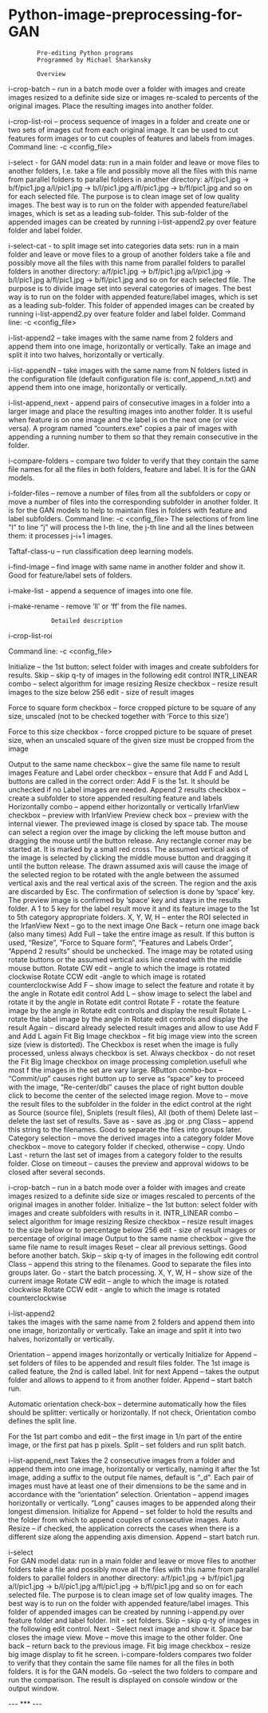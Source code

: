 # Python-image-preprocessing-for-GAN

			Pre-editing Python programs
			Programmed by Michael Sharkansky

			Overview
			
i-crop-batch – run in a batch mode over a folder with images  and create images resized to a definite 
side size or images re-scaled to percents of the original images. Place the resulting images into another 
folder.

i-crop-list-roi  – process sequence of images in a folder and create one or two sets of images cut from 
each original image. It can be used to cut features form images or to cut couples of features and labels 
from images.  
Command line:   -c  <config_file>

i-select  -  for GAN model data: run in a main folder and leave or move files to another folders, I.e. 
take a file and possibly move all the files with this name from parallel folders to parallel folders in 
another directory: 
  a/f/pic1.jpg -> b/f/pic1.jpg 
  a/l/pic1.jpg -> b/l/pic1.jpg 
  a/fl/pic1.jpg -> b/fl/pic1.jpg 
and so on for each selected file. 
The purpose is to clean image set of low quality images. The best way is to run on the folder with 
appended feature/label images, which is set as a leading sub-folder. 
This sub-folder of the appended images can be created by running i-list-append2.py over feature 
folder and label folder.

i-select-cat  -  to split image set into categories data sets: run in a main folder and leave or move files 
to a group of another folders take a file and possibly move all the files with this name from parallel 
folders to parallel folders in another directory: 
 a/f/pic1.jpg -> b/f/pic1.jpg 
 a/l/pic1.jpg -> b/l/pic1.jpg 
 a/fl/pic1.jpg -> b/fl/pic1.jpg 
 and so on for each selected file. 
The purpose is to divide image set into several categories of images. The best way is to run on the 
folder with appended feature/label images, which is set as a leading sub-folder. 
This folder of appended images can be created by running i-list-append2.py over feature folder and 
label folder.
Command line:   -c  <config_file> 

i-list-append2  –  take images with the same name from 2 folders and append them into one image, 
horizontally or vertically. Take an image and split it into two halves, horizontally or vertically.

i-list-appendN  –  take images with the same name from N folders listed in the configuration file 
(default configuration file is: conf_append_n.txt) and append them into one image, horizontally or 
vertically. 

i-list-append_next - append pairs of consecutive images in a folder into a larger image and place the 
resulting images into another folder. It is useful when feature is on one image and the label is on the 
next one (or vice versa).  A program named “counters.exe” copies a pair of images with appending a 
running number to them so that they remain consecutive in the folder.

i-compare-folders – compare two folder to verify that they contain the same file names for all the files 
in both folders, feature and label. It is for the GAN models.

i-folder-files – remove a number of files from all the subfolders or copy or move a number of files into 
the corresponding subfolder in another folder. It is for the GAN models to help to maintain files in 
folders with feature and label subfolders. Command line:   -c  <config_file> 
The selections of from line “I” to line “j” will process the I-th line, the j-th line and all the lines between 
them: it processes j-i+1 images.

Taftaf-class-u – run classification deep learning models.

i-find-image – find image with same name in another folder and show it. Good for feature/label sets 
of folders.

i-make-list  - append a sequence of images into one file.

i-make-rename  - remove ‘ll’ or ‘ff’ from the file names.


 
				Detailed description

i-crop-list-roi

Command line:   -c  <config_file> 

Initialize – the 1st button: select folder with images and create subfolders for results.
Skip – skip q-ty of images in the following edit control
INTR_LINEAR combo – select algorithm for image resizing
Resize checkbox – resize result images to the size below
256 edit - size of result images

Force to square form checkbox – force cropped picture to be square of any size, unscaled (not to be 
checked together with ‘Force to this size’)

Force to this size checkbox - force cropped picture to be square of preset size, when an unscaled 
square of the given size must be cropped from the image

Output to the same name checkbox – give the same file name to result images
Feature and Label order checkbox – ensure that Add F and Add L buttons are called in the correct 
order: Add F is the 1st.  It should be unchecked if no Label images are needed.
Append 2 results checkbox – create a subfolder to store appended resulting feature and labels
Horizontally combo – append either horizontally or vertically
IrfanView checkbox – preview with IrfanView
Preview check box – preview with the internal viewer. The previewed image is closed by space tab. 
The mouse can select a region over the image by clicking the left mouse button and dragging the 
mouse until the button release. Any rectangle corner may be started at. It is marked by a small red 
cross. The assumed vertical axis of the image is selected by clicking the middle mouse button and 
dragging it until the button release. The drawn assumed axis will cause the image of the selected 
region to be rotated with the angle between the assumed vertical axis and the real vertical axis of the 
screen. The region and the axis are discarded by Esc. The confirmation of selection is done by ‘space’ 
key.
The preview image is confirmed by ‘space’ key and stays in the results folder. A 1 to 5 key for the label 
result move it and its feature image to the 1st to 5th category appropriate folders.
X, Y, W, H – enter the ROI selected in the IrfanView
Next – go to the next image
One Back – return one image back (also many times)
Add Full – take the entire image as result. If this button is used, “Resize”, “Force to Square form”, 
“Features and Labels Order”, “Append 2 results” should be unchecked. The image may be rotated 
using rotate buttons or the assumed vertical axis line created with the middle mouse button.
Rotate CW edit – angle to which the image is rotated clockwise
Rotate CCW edit  -angle to which image is rotated counterclockwise
Add F – show image to select the feature and rotate it by the angle in Rotate edit control
Add L – show image to select the label and rotate it by the angle in Rotate edit control
Rotate F - rotate the feature image by the angle in Rotate edit controls and display the result
Rotate L - rotate the label image by the angle in Rotate edit controls and display the result
Again – discard already selected result images and allow to use Add F and Add L again
Fit Big Image checkbox – fit big image view into the screen size (view is distorted).  The Checkbox is 
reset when the image is fully processed, unless always checkbox is set.
Always checkbox -  do not reset the Fit Big Image checkbox on image processing completion.usefull 
whe most f the images in the set are vary large.
RButton combo-box – “Commit/up” causes right button up to serve as “space” key to proceed with 
the image, “Re-center/dbl” causes the place of right button double click to become the center of the 
selected image region.
Move to – move the result files to the subfolder in the folder in the edict control at the right as Source 
(source file), Sniplets (result files), All (both of them)
Delete last – delete the last set of results.
Save as -  save as .jpg or .png
Class – append this string to the filenames. Good to separate the files into groups later.
Category selection – move the derived images into a category folder
Move checkbox – move to category folder if checked, otherwise – copy.
Undo Last  - return the last set of images from a category folder to the results folder.
Close on timeout – causes the preview and approval widows to be closed after several seconds.


i-crop-batch – run in a batch mode over a folder with images  and create images resized to a definite 
side size or images rescaled to percents of the original images in another folder.
Initialize – the 1st button: select folder with images and create subfolders with results in it.
INTR_LINEAR combo – select algorithm for image resizing
Resize checkbox – resize result images to the size below or to percentage below
256 edit - size of result images or percentage of original image
Output to the same name checkbox – give the same file name to result images
Reset – clear all previous settings. Good before another batch.
Skip – skip q-ty of images in the following edit control
Class – append this string to the filenames. Good to separate the files into groups later.
Go  - start the batch processing.
X, Y, W, H – show size of the current image
Rotate CW edit – angle to which the image is rotated clockwise
Rotate CCW edit  - angle to which the  image is rotated counterclockwise


i-list-append2  
takes the images with the same name from 2 folders and append them into one image, horizontally or 
vertically. Take an image and split it into two halves, horizontally or vertically. 

Orientation – append images horizontally or vertically
Initialize for Append – set folders of files to be appended and result files folder. The 1st image is called 
feature, the 2nd is called label.
Init for next Append – takes the output folder and allows to append to it from another folder.
Append – start batch run.

Automatic orientation check-box – determine automatically how the files should be splitter: vertically 
or horizontally. If not check, Orientation combo defines the split line.

For the 1st part combo and edit – the first image in 1/n part of the entire image, or the first pat has p 
pixels.
Split – set folders and run split batch.

i-list-append_next
Takes the 2 consecutive images  from a folder and append them into one image, horizontally or 
vertically, naming it after the 1st image, adding a suffix to the output file names, default is “_d”.
Each pair of images must have at least one of their dimensions to be the same and in accordance with 
the “orientation” selection.
Orientation – append images horizontally or vertically. “Long” causes  images to be appended along 
their  longest dimension.
Initialize for Append – set folder to hold the results and the folder from which to append couples of 
consecutive images. 
Auto Resize – if checked, the application corrects the cases when there is a different size along the 
appending axis dimension. 
Append – start batch run.

i-select  
For GAN model data: run in a main folder and leave or move files to another folders take a file and 
possibly move all the files with this name from parallel folders to parallel folders in another directory: 
 a/f/pic1.jpg -> b/f/pic1.jpg 
 a/l/pic1.jpg -> b/l/pic1.jpg 
 a/fl/pic1.jpg -> b/fl/pic1.jpg 
 and so on for each selected file. 
The purpose is to clean image set of low quality images. The best way is to run on the folder with 
appended feature/label images. 
This folder of appended images can be created by running i-append.py over feature folder and label 
folder.
Init - set folders.
Skip – skip q-ty of images in the following edit control.
Next  - Select next image and show it. Space bar closes the image view.
Move – move this image to the other folder.
One back – return back to the previous image.
Fit big image checkbox – resize big image display to fit he screen.
i-compare-folders 
compares two folder to verify that they contain the same file names for all the files in both folders. It is 
for the GAN models.
Go –select the two folders to compare and run the comparison. The result is displayed on console 
window or the output window.

--- *** ---
